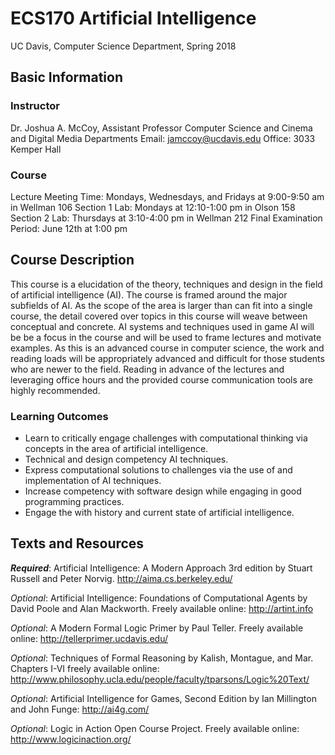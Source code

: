 # ECS170 Artificial Intelligence
UC Davis, Computer Science Department, Spring 2018

## Basic Information

### Instructor
Dr. Joshua A. McCoy, Assistant Professor
Computer Science and Cinema and Digital Media Departments
Email: jamccoy@ucdavis.edu
Office: 3033 Kemper Hall

### Course
Lecture Meeting Time: Mondays, Wednesdays, and Fridays at 9:00-9:50 am in Wellman 106
Section 1 Lab: Mondays at 12:10-1:00 pm in Olson 158
Section 2 Lab: Thursdays at 3:10-4:00 pm in Wellman 212
Final Examination Period: June 12th at 1:00 pm

## Course Description

This course is a elucidation of the theory, techniques and design in the field of artificial intelligence (AI). The course is framed around the major subfields of AI. As the scope of the area is larger than can fit into a single course, the detail covered over topics in this course will weave between conceptual and concrete. AI systems and techniques used in game AI will be be a focus in the course and will be used to frame lectures and motivate examples.
As this is an advanced course in computer science, the work and reading loads will be appropriately advanced and difficult for those students who are newer to the field. Reading in advance of the lectures and leveraging office hours and the provided course communication tools are highly recommended.

### Learning Outcomes
* Learn to critically engage challenges with computational thinking via concepts in the area of artificial intelligence.
* Technical  and design competency AI techniques.
* Express computational solutions to challenges via the use of and implementation of AI techniques.
* Increase competency with  software design while engaging in good programming practices.
* Engage the with history and current state of artificial intelligence.

## Texts and Resources
***Required***: Artificial Intelligence: A Modern Approach 3rd edition by Stuart Russell and Peter Norvig. http://aima.cs.berkeley.edu/

*Optional*:  Artificial Intelligence: Foundations of Computational Agents by David Poole and Alan Mackworth. Freely available online: http://artint.info

*Optional*:  A Modern Formal Logic Primer by Paul Teller. Freely available online: http://tellerprimer.ucdavis.edu/

*Optional*:  Techniques of Formal Reasoning by Kalish, Montague, and Mar. Chapters I-VI freely available online: http://www.philosophy.ucla.edu/people/faculty/tparsons/Logic%20Text/

*Optional*: Artificial Intelligence for Games, Second Edition by Ian Millington and John Funge: http://ai4g.com/

*Optional*: Logic in Action Open Course Project. Freely available online: http://www.logicinaction.org/
